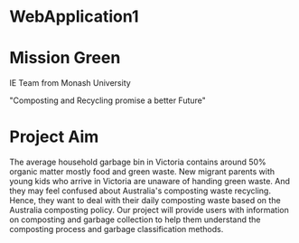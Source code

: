 # WebApplication1

# Mission Green

IE Team from Monash University

"Composting and Recycling promise a better Future"

# Project Aim
The average household garbage bin in Victoria contains around 50% organic matter mostly food and green waste. 
New migrant parents with young kids who arrive in Victoria are unaware of handing green waste.
And they may feel confused about Australia's composting waste recycling. 
Hence, they want to deal with their daily composting waste based on the Australia composting policy.
Our project will provide users with information on composting and garbage collection to help them understand the composting process and garbage classification methods.

